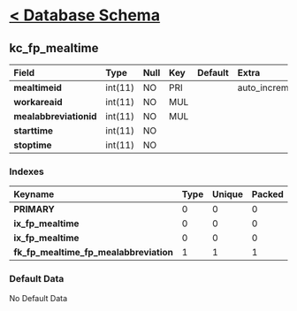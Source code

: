 # [< Database Schema](DatabaseSchema.md) #

## kc\_fp\_mealtime ##
| **Field** | Type | Null | Key | Default | Extra | Comment |
|:----------|:-----|:-----|:----|:--------|:------|:--------|
| **mealtimeid** | int(11) | NO | PRI |  | auto\_increment |  |
| **workareaid** | int(11) | NO | MUL |  |  |  |
| **mealabbreviationid** | int(11) | NO | MUL |  |  |  |
| **starttime** | int(11) | NO |  |  |  |  |
| **stoptime** | int(11) | NO |  |  |  |  |


### Indexes ###
| **Keyname** | Type | Unique | Packed | Column | Seq | Cardinality | Collation | Null | Comment |
|:------------|:-----|:-------|:-------|:-------|:----|:------------|:----------|:-----|:--------|
| **PRIMARY** | 0 | 0 | 0 | mealtimeid | 1 | 0 | A | 0 | 0 |
| **ix\_fp\_mealtime** | 0 | 0 | 0 | workareaid | 1 |  | A | 0 | 0 |
| **ix\_fp\_mealtime** | 0 | 0 | 0 | mealabbreviationid | 2 | 0 | A | 0 | 0 |
| **fk\_fp\_mealtime\_fp\_mealabbreviation** | 1 | 1 | 1 | mealabbreviationid | 1 |  | A | 1 | 1 |


### Default Data ###
No Default Data
